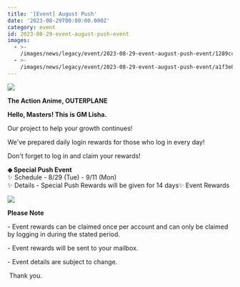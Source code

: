 ```yaml
---
title: '[Event] August Push'
date: '2023-08-29T00:00:00.000Z'
category: event
id: 2023-08-29-event-august-push-event
images:
  - >-
    /images/news/legacy/event/2023-08-29-event-august-push-event/1289ccec2a5d4820945eb18bb38627f5.webp
  - >-
    /images/news/legacy/event/2023-08-29-event-august-push-event/a1f3e84724ea4b01ab060e515d7e6dc9.webp
---
```


![](/images/news/legacy/event/2023-08-29-event-august-push-event/1289ccec2a5d4820945eb18bb38627f5.webp)  

**The Action Anime, OUTERPLANE**

**Hello, Masters! This is GM Lisha.**

  
Our project to help your growth continues!

We've prepared daily login rewards for those who log in every day!

Don't forget to log in and claim your rewards!  
  
**◈ Special Push Event**  
✨ Schedule - 8/29 (Tue) - 9/11 (Mon)  
✨ Details - Special Push Rewards will be given for 14 days✨ Event Rewards

![](/images/news/legacy/event/2023-08-29-event-august-push-event/a1f3e84724ea4b01ab060e515d7e6dc9.webp)  
  

**Please Note**

\- Event rewards can be claimed once per account and can only be claimed by logging in during the stated period. 

\- Event rewards will be sent to your mailbox. 

\- Event details are subject to change.

  
 Thank you.
